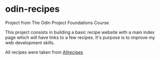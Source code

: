 # odin-recipes
Project from The Odin Project Foundations Course

This project consists in building a basic recipe website with a main index page which will have links to a few recipes. It's purpose is to improve my web development skills.

All recipes were taken from <a href=https://www.allrecipes.com/>Allrecipes</a>